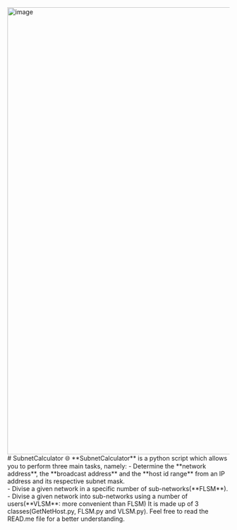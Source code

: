 <img width="1011" alt="image" src="https://user-images.githubusercontent.com/64969369/210251914-83de14d4-5052-425a-a85f-bb3b0216f4c7.png">
# SubnetCalculator 🌐
**SubnetCalculator** is a python script which allows you to perform three main tasks, namely:
- Determine the **network address**, the **broadcast address** and the **host id range** from an IP address and its respective subnet mask.<br>
- Divise a given network in a specific number of sub-networks(**FLSM**).
- Divise a given network into sub-networks using a number of users(**VLSM**: more convenient than FLSM) 
It is made up of 3 classes(GetNetHost.py, FLSM.py and VLSM.py).
Feel free to read the READ.me file for a better understanding.



